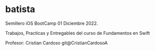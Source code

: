 # batista
Semillero iOS BootCamp 01 Diciembre 2022.

Trabajos, Practicas y Entregables del curso de Fundamentos en Swift

Profesor: Cristian Cardoso git@CristianCardosoA
